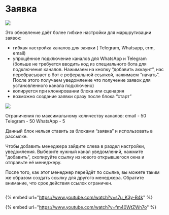 # Заявка

![](<../../.gitbook/assets/Screenshot\_20211115\_013806\_com.huawei.himovie.overseas\_edit\_267623124367495 (1).jpg>)

Это обновление даёт более гибкие настройки для маршрутизации заявок:

* гибкая настройка каналов для заявки ( Telegram, Whatsapp, crm, email)&#x20;
* упрощённое подключение каналов для WhatsApp и Telegram (больше не требуется вводить код из специального бота для подключения каналов. Нажимаем на кнопку “добавить аккаунт”, нас перебрасывает в бот с реферальной ссылкой, нажимаем “начать”. После этого получаем уведомление что получение заявок для установленного канала подключено)&#x20;
* копируется при клонировании блока или сценария&#x20;
* возможно создание заявки сразу после блока “старт”

![](../../.gitbook/assets/Screenshot\_20211115\_013930\_com.huawei.himovie.overseas\_edit\_267613548734163.jpg)

Ограничения по максимальному количеству каналов: email - 50 Telegram - 50 WhatsApp - 5

Данный блок нельзя ставить за блоками “заявка” и использовать в рассылке.

Чтобы добавить менеджера зайдите слева в раздел настройки, уведомления. Выберите нужный канал уведомлений, нажмите "добавить", скопируйте ссылку из нового открывшегося окна и отправьте её менеджеру.

После того, как этот менеджер перейдёт по ссылке, вы можете таким же образом создать ссылку для другого менеджера. Обратите внимание, что срок действия ссылок ограничен.

<figure><img src="../../.gitbook/assets/г1.jpg" alt=""><figcaption></figcaption></figure>

{% embed url="https://www.youtube.com/watch?v=s7u_K3y-B4k" %}

{% embed url="https://www.youtube.com/watch?v=fm40WtZWn7o" %}
